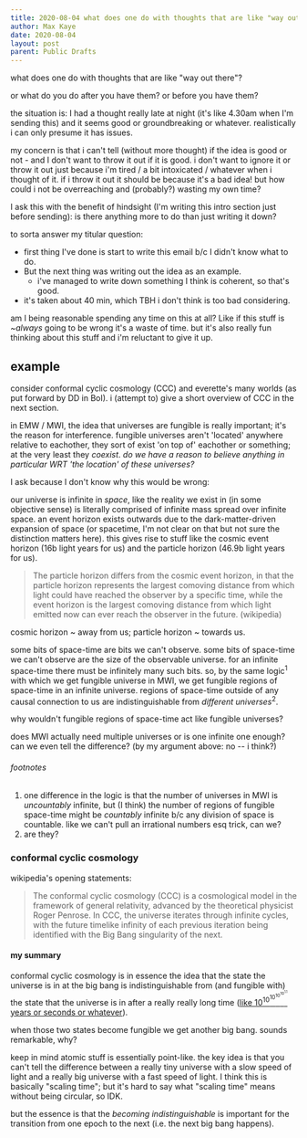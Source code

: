 ```yaml
---
title: 2020-08-04 what does one do with thoughts that are like "way out there"?
author: Max Kaye
date: 2020-08-04
layout: post
parent: Public Drafts
---
```


what does one do with thoughts that are like "way out there"?

or what do you do after you have them? or before you have them?

the situation is: I had a thought really late at night (it's like 4.30am when I'm sending this) and it seems good or groundbreaking or whatever.
realistically i can only presume it has issues.

my concern is that i can't tell (without more thought) if the idea is good or not - and I don't want to throw it out if it is good.
i don't want to ignore it or throw it out just because i'm tired / a bit intoxicated / whatever when i thought of it.
if i throw it out it should be because it's a bad idea!
but how could i not be overreaching and (probably?) wasting my own time?

I ask this with the benefit of hindsight (I'm writing this intro section just before sending): is there anything more to do than just writing it down?

to sorta answer my titular question:

* first thing I've done is start to write this email b/c I didn't know what to do.
* But the next thing was writing out the idea as an example.
  * i've managed to write down something I think is coherent, so that's good.
* it's taken about 40 min, which TBH i don't think is too bad considering.

am I being reasonable spending any time on this at all? Like if this stuff is *~always* going to be wrong it's a waste of time. but it's also really fun thinking about this stuff and i'm reluctant to give it up.

## example

consider conformal cyclic cosmology (CCC) and everette's many worlds (as put forward by DD in BoI). i (attempt to) give a short overview of CCC in the next section.

in EMW / MWI, the idea that universes are fungible is really important; it's the reason for interference.
fungible universes aren't 'located' anywhere relative to eachother, they sort of exist 'on top of' eachother or something; at the very least they *coexist*.
*do we have a reason to believe anything in particular WRT 'the location' of these universes?*

I ask because I don't know why this would be wrong:

our universe is infinite in *space*, like the reality we exist in (in some objective sense) is literally comprised of infinite mass spread over infinite space.
an event horizon exists outwards due to the dark-matter-driven expansion of space (or spacetime, I'm not clear on that but not sure the distinction matters here).
this gives rise to stuff like the cosmic event horizon (16b light years for us) and the particle horizon (46.9b light years for us). 

> The particle horizon differs from the cosmic event horizon, in that the particle horizon represents the largest comoving distance from which light could have reached the observer by a specific time, while the event horizon is the largest comoving distance from which light emitted now can ever reach the observer in the future.
> (wikipedia)

cosmic horizon ~ away from us; particle horizon ~ towards us.

some bits of space-time are bits we can't observe.
some bits of space-time we can't observe are the size of the observable universe.
for an infinite space-time there must be infinitely many such bits.
so, by the same logic<sup>1</sup> with which we get fungible universe in MWI, we get fungible regions of space-time in an infinite universe.
regions of space-time outside of any causal connection to us are indistinguishable from *different universes*<sup>2</sup>.

why wouldn't fungible regions of space-time act like fungible universes?

does MWI actually need multiple universes or is one infinite one enough? can we even tell the difference? (by my argument above: no -- i think?)

###### footnotes

1. one difference in the logic is that the number of universes in MWI is *uncountably* infinite, but (I think) the number of regions of fungible space-time might be *countably* infinite b/c any division of space is countable. like we can't pull an irrational numbers esq trick, can we?
2. are they?

### conformal cyclic cosmology

wikipedia's opening statements:

> The conformal cyclic cosmology (CCC) is a cosmological model in the framework of general relativity, 
> advanced by the theoretical physicist Roger Penrose.
> In CCC, the universe iterates through infinite cycles, with the future timelike infinity of each previous 
> iteration being identified with the Big Bang singularity of the next.

#### my summary

conformal cyclic cosmology is in essence the idea that
    the state the universe is in at the big bang is indistinguishable from (and fungible with)
    the state that the universe is in after a really really long time
        ([like 10<sup>10<sup>10<sup>10<sup>10<sup>1.1</sup></sup></sup></sup></sup> years or seconds or whatever](https://www.youtube.com/watch?v=1GCf29FPM4k)).

when those two states become fungible we get another big bang.
sounds remarkable, why?

keep in mind atomic stuff is essentially point-like.
the key idea is that you can't tell the difference between a really tiny universe with a slow speed of light and a really big universe with a fast speed of light.
I think this is basically "scaling time"; but it's hard to say what "scaling time" means without being circular, so IDK.

but the essence is that the *becoming indistinguishable* is important for the transition from one epoch to the next (i.e. the next big bang happens).
